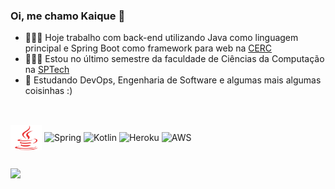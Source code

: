 ### Oi, me chamo Kaique 👋

- 👨🏻‍💻 Hoje trabalho com back-end utilizando Java como linguagem principal e Spring Boot como framework para web na [CERC](https://www.cerc.inf.br/)
- 👨🏻‍🎓 Estou no último semestre da faculdade de Ciências da Computação na [SPTech](https://www.sptech.school/)
- 🌱 Estudando DevOps, Engenharia de Software e algumas mais algumas coisinhas :)

##

<div style="display: inline_block"><br>
  <img align="center" alt="Java" height="40" width="50" src="https://raw.githubusercontent.com/devicons/devicon/master/icons/java/java-plain.svg">
  <img align="center" alt="Spring" height="40" width="50" src="https://cdn.jsdelivr.net/gh/devicons/devicon/icons/spring/spring-original-wordmark.svg">
  <img align="center" alt="Kotlin" height="40" width="50" src="https://cdn.jsdelivr.net/gh/devicons/devicon/icons/kotlin/kotlin-original-wordmark.svg">
  <img align="center" alt="Heroku" height="40" width="50" src="https://cdn.jsdelivr.net/gh/devicons/devicon/icons/heroku/heroku-original.svg">
  <img align="center" alt="AWS" height="40" width="50" src="https://cdn.jsdelivr.net/gh/devicons/devicon/icons/amazonwebservices/amazonwebservices-original-wordmark.svg">
</div>

##

<div>
  <a href="https://www.linkedin.com/in/kaique-lucena-1383401a2/" target="_blank"><img src="https://img.shields.io/badge/-LinkedIn-%230077B5?style=for-the-              badge&logo=linkedin&logoColor=white" target="_blank"></a>
</div>
